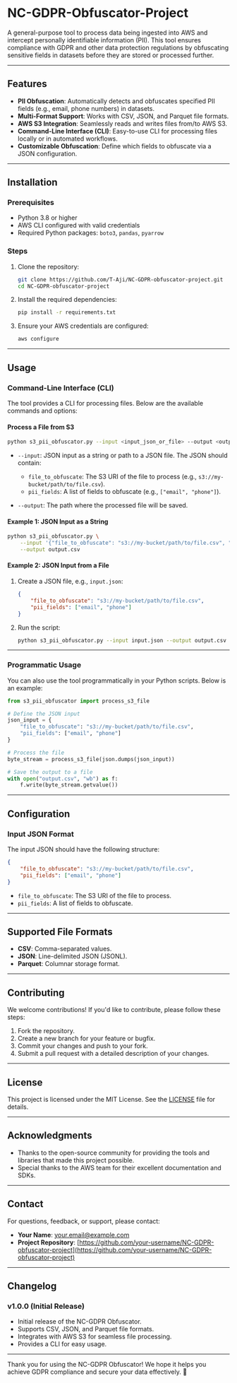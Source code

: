 # NC-GDPR-Obfuscator-Project

A general-purpose tool to process data being ingested into AWS and intercept personally identifiable information (PII). This tool ensures compliance with GDPR and other data protection regulations by obfuscating sensitive fields in datasets before they are stored or processed further.

---

## **Features**
- **PII Obfuscation**: Automatically detects and obfuscates specified PII fields (e.g., email, phone numbers) in datasets.
- **Multi-Format Support**: Works with CSV, JSON, and Parquet file formats.
- **AWS S3 Integration**: Seamlessly reads and writes files from/to AWS S3.
- **Command-Line Interface (CLI)**: Easy-to-use CLI for processing files locally or in automated workflows.
- **Customizable Obfuscation**: Define which fields to obfuscate via a JSON configuration.

---

## **Installation**

### Prerequisites
- Python 3.8 or higher
- AWS CLI configured with valid credentials
- Required Python packages: `boto3`, `pandas`, `pyarrow`

### Steps
1. Clone the repository:
   ```bash
   git clone https://github.com/T-Aji/NC-GDPR-obfuscator-project.git
   cd NC-GDPR-obfuscator-project
   ```

2. Install the required dependencies:
   ```bash
   pip install -r requirements.txt
   ```

3. Ensure your AWS credentials are configured:
   ```bash
   aws configure
   ```

---

## **Usage**

### **Command-Line Interface (CLI)**

The tool provides a CLI for processing files. Below are the available commands and options:

#### **Process a File from S3**
```bash
python s3_pii_obfuscator.py --input <input_json_or_file> --output <output_file_path>
```

- `--input`: JSON input as a string or path to a JSON file. The JSON should contain:
  - `file_to_obfuscate`: The S3 URI of the file to process (e.g., `s3://my-bucket/path/to/file.csv`).
  - `pii_fields`: A list of fields to obfuscate (e.g., `["email", "phone"]`).

- `--output`: The path where the processed file will be saved.

#### **Example 1: JSON Input as a String**
```bash
python s3_pii_obfuscator.py \
    --input '{"file_to_obfuscate": "s3://my-bucket/path/to/file.csv", "pii_fields": ["email", "phone"]}' \
    --output output.csv
```

#### **Example 2: JSON Input from a File**
1. Create a JSON file, e.g., `input.json`:
   ```json
   {
       "file_to_obfuscate": "s3://my-bucket/path/to/file.csv",
       "pii_fields": ["email", "phone"]
   }
   ```

2. Run the script:
   ```bash
   python s3_pii_obfuscator.py --input input.json --output output.csv
   ```

---

### **Programmatic Usage**

You can also use the tool programmatically in your Python scripts. Below is an example:

```python
from s3_pii_obfuscator import process_s3_file

# Define the JSON input
json_input = {
    "file_to_obfuscate": "s3://my-bucket/path/to/file.csv",
    "pii_fields": ["email", "phone"]
}

# Process the file
byte_stream = process_s3_file(json.dumps(json_input))

# Save the output to a file
with open("output.csv", "wb") as f:
    f.write(byte_stream.getvalue())
```

---

## **Configuration**

### **Input JSON Format**
The input JSON should have the following structure:
```json
{
    "file_to_obfuscate": "s3://my-bucket/path/to/file.csv",
    "pii_fields": ["email", "phone"]
}
```

- `file_to_obfuscate`: The S3 URI of the file to process.
- `pii_fields`: A list of fields to obfuscate.

---

## **Supported File Formats**
- **CSV**: Comma-separated values.
- **JSON**: Line-delimited JSON (JSONL).
- **Parquet**: Columnar storage format.

---

## **Contributing**

We welcome contributions! If you'd like to contribute, please follow these steps:
1. Fork the repository.
2. Create a new branch for your feature or bugfix.
3. Commit your changes and push to your fork.
4. Submit a pull request with a detailed description of your changes.

---

## **License**

This project is licensed under the MIT License. See the [LICENSE](LICENSE) file for details.

---

## **Acknowledgments**
- Thanks to the open-source community for providing the tools and libraries that made this project possible.
- Special thanks to the AWS team for their excellent documentation and SDKs.

---

## **Contact**

For questions, feedback, or support, please contact:
- **Your Name**: [your.email@example.com](mailto:your.email@example.com)
- **Project Repository**: [https://github.com/your-username/NC-GDPR-obfuscator-project](https://github.com/your-username/NC-GDPR-obfuscator-project)

---

## **Changelog**

### **v1.0.0 (Initial Release)**
- Initial release of the NC-GDPR Obfuscator.
- Supports CSV, JSON, and Parquet file formats.
- Integrates with AWS S3 for seamless file processing.
- Provides a CLI for easy usage.

---

Thank you for using the NC-GDPR Obfuscator! We hope it helps you achieve GDPR compliance and secure your data effectively. 🚀